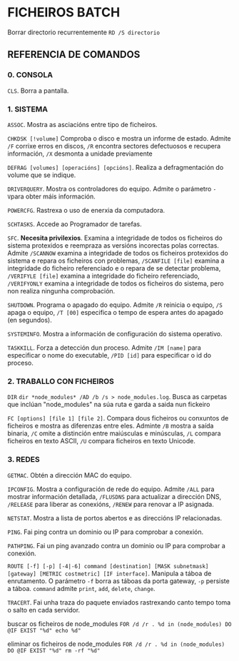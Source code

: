 # FICHEIROS BATCH

Borrar directorio recurrentemente
    `RD /S directorio`


## REFERENCIA DE COMANDOS

### 0. CONSOLA

`CLS`. Borra a pantalla.

### 1. SISTEMA

`ASSOC`. Mostra as asciacións entre tipo de ficheiros.

`CHKDSK [!volume]` Comproba o disco e mostra un informe de estado. Admite  `/F` corrixe erros en discos, `/R` encontra sectores defectuosos e recupera información, `/X` desmonta a unidade previamente

`DEFRAG [volumes] [operacións] [opcións]`. Realiza a defragmentación do volume que se indique.

`DRIVERQUERY`. Mostra os controladores do equipo. Admite o parámetro `-V`para obter máis información.

`POWERCFG`. Rastrexa o uso de enerxia da computadora.

`SCHTASKS`. Accede ao Programador de tarefas.

`SFC`. **Necesita privilexios**. Examina a integridade de todos os ficheiros do sistema protexidos e reempraza as versións incorectas polas correctas. Admite `/SCANNOW` examina a integridade de todos os ficheiros protexidos do sistema e repara os ficheiros con problemas, `/SCANFILE [file]` examina a integridade do ficheiro referenciado e o repara de se detectar problema, `/VERIFYLE [file]` examina a integridade do ficheiro referenciado, `/VERIFYONLY` examina a integridade de todos os ficheiros do sistema, pero non realiza ningunha comprobación.

`SHUTDOWN`. Programa o apagado do equipo. Admite `/R` reinicia o equipo,  `/S` apaga o equipo,  `/T [00]` especifica o tempo de espera antes do apagado (en segundos).

`SYSTEMINFO`. Mostra a información de configuración do sistema operativo.

`TASKKILL`. Forza a detección dun proceso. Admite  `/IM [name]` para especificar o nome do executable, `/PID [id]` para especificar o id do proceso.

### 2. TRABALLO CON FICHEIROS

`DIR`
`dir *node_modules* /AD /b /s > node_modules.log`. Busca as carpetas que inclúan "node_modules" na súa ruta e garda a saida nun fickeiro

`FC [options] [file 1] [file 2]`. Compara dous ficheiros ou conxuntos de ficheiros e mostra as diferenzas entre eles. Adminte `/B` mostra a saída binaria,  `/C` omite a distinción entre maiúsculas e minúsculas,  `/L` compara ficheiros en texto ASCII, `/U` compara ficheiros en texto Unicode.

### 3. REDES

`GETMAC`. Obtén a dirección MAC do equipo.

`IPCONFIG`. Mostra a configuración de rede do equipo. Admite `/ALL` para mostrar información detallada, `/FLUSDNS` para actualizar a dirección DNS, `/RELEASE` para liberar as conexións, `/RENEW` para renovar a IP asignada.

`NETSTAT`. Mostra a lista de portos abertos e as direccións IP relacionadas.

`PING`. Fai ping contra un dominio ou IP para comprobar a conexión.

`PATHPING`. Fai un ping avanzado contra un dominio ou IP para comprobar a conexión.

`ROUTE [-f] [-p] [-4|-6] command [destination] [MASK subnetmask] [gateway] [METRIC costmetric] [IF interface]`. Manipula a táboa de enrutamento. O parámetro `-f` borra as táboas da porta gateway, `-p` persiste a táboa. `command` admite `print`, `add`, `delete`, `change`.

`TRACERT`. Fai unha traza do paquete enviados rastrexando canto tempo toma o salto en cada servidor.


buscar os ficheiros de node_modules
  `FOR /d /r . %d in (node_modules) DO @IF EXIST "%d" echo %d"`

eliminar os ficheiros de node_modules
  `FOR /d /r . %d in (node_modules) DO @IF EXIST "%d" rm -rf "%d"`